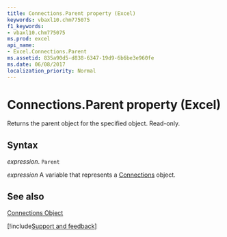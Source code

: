 ```yaml
---
title: Connections.Parent property (Excel)
keywords: vbaxl10.chm775075
f1_keywords:
- vbaxl10.chm775075
ms.prod: excel
api_name:
- Excel.Connections.Parent
ms.assetid: 835a90d5-d838-6347-19d9-6b6be3e960fe
ms.date: 06/08/2017
localization_priority: Normal
---
```



# Connections.Parent property (Excel)

Returns the parent object for the specified object. Read-only.


## Syntax

_expression_. `Parent`

_expression_ A variable that represents a [Connections](Excel.Connections.md) object.


## See also


[Connections Object](Excel.Connections.md)

[!include[Support and feedback](~/includes/feedback-boilerplate.md)]